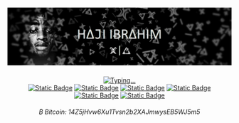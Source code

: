 <!-- Personal profile banner-->
<h1 align="center">
    <img src=".github/hajisml_gh_banner2.png" alt="Profile banner"/>
</h1>

<!-- Typing svg presentation-->
<div align="center">
    <a href="https://git.io/typing-svg">
        <img src="https://readme-typing-svg.demolab.com?font=Fira+Sans&size=22&duration=4000&pause=1000&color=F5F5F5&center=true&vCenter=true&random=false&width=410&lines=We+Δre+Ͷot+Ͳhe+Ϟαϻe,+I'ϻ+Δ+ϻαrtiαη;-+lil+Wαyηe+-" alt="Typing..." />
    </a>
</div>
<div align="center" >
    <a href="https://linkedin.com/in/hajisml"><img alt="Static Badge" src="https://img.shields.io/badge/LinkedIn-0077B5?style=for-the-badge&logo=linkedin&logoColor=white"></a>
    <a href="https://www.youtube.com/@hajsml"><img alt="Static Badge" src="https://img.shields.io/badge/YouTube-FF0000?style=for-the-badge&logo=youtube&logoColor=white"></a>
    <a href="https://www.twitch.tv/hajisml"><img alt="Static Badge" src="https://img.shields.io/badge/Twitch-6441A4?style=for-the-badge&logo=twitch&logoColor=white"></a>
    <a href="https://medium.com/@hajisml"><img alt="Static Badge" src="https://img.shields.io/badge/Medium-000000?style=for-the-badge&logo=medium&logoColor=white"></a>
    <a href="https://x.com/hajisml"><img alt="Static Badge" src="https://img.shields.io/badge/Twitter-000000?style=for-the-badge&logo=x&logoColor=white"></a>
    <a href="https://t.me/hajisml"><img alt="Static Badge" src="https://img.shields.io/badge/Telegram-blue?style=for-the-badge&logo=telegram&logoColor=white"></a>

<!-- Donations-->
<h6 align="center">₿ Bitcoin: 14Z5jHvw6Xu1Tvsn2b2XAJmwysEB5WJ5m5</h6>
</div><br>
